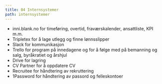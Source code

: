 ```yaml
---
title: 04 Internsystemer
path: internsystemer
---
```


- inni.blank.no for timeføring, overtid, fraværskalender, ansattliste, KPI m.m.
- Tripletex for å lage utlegg og finne lønnsslipper
- Slack for kommunikasjon
- Trello for program på innedagene og for å følge med på bemanning og salg, byråkratiet og årshjul
- Drive for lagring 
- CV Partner for å oppdatere CV
- Recruitee for håndtering av rekruttering
- 1Password for håndtering av passord og felleskontoer
